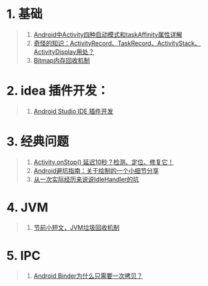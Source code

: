 # 1. 基础
>1. [Android中Activity四种启动模式和taskAffinity属性详解](https://blog.csdn.net/zhangjg_blog/article/details/10923643)
>2. [奇怪的知识：ActivityRecord、TaskRecord、ActivityStack、ActivityDisplay用处？](https://mp.weixin.qq.com/s/wRy216rcr0Ibu21zLNjSjQ)
>3. [Bitmap内存回收机制](https://www.jianshu.com/p/5c776c01c204)


# 2. idea 插件开发：
>1. [Android Studio IDE 插件开发](https://zhuanlan.zhihu.com/p/422548055)
>

# 3. 经典问题
>1.  [Activity.onStop() 延迟10秒？检测、定位、修复它！](https://juejin.cn/post/7118901913793331207)
>2. [Android避坑指南：关于绘制的一个小细节分享](https://mp.weixin.qq.com/s/rJbeVrlGG0BTOx0sOymI4Q)
>3. [从一次实际经历来说说IdleHandler的坑](https://juejin.cn/post/6936440588635996173)

# 4. JVM
> 1. [节前小短文，JVM垃圾回收机制](https://mp.weixin.qq.com/s/gTOOWoMGR3OV6YiVwAyiyQ)

# 5. IPC
>1. [Android Binder为什么只需要一次拷贝？](https://www.huoban.com/news/post/17904.html)
